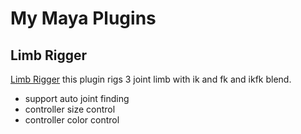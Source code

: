 # My Maya Plugins

## Limb Rigger
[Limb Rigger]("./src/LimbRigger.py")
this plugin rigs 3 joint limb with ik and fk and ikfk blend.

* support auto joint finding
* controller size control
* controller color control
